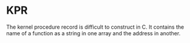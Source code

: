 # KPR

The kernel procedure record is difficult to construct in C. It contains the name of a function as a string in one array and the address in another.
